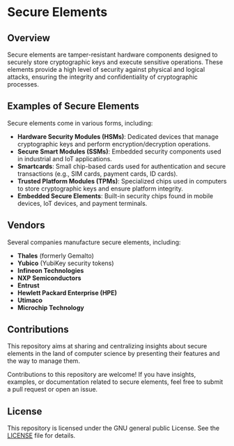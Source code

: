 # Secure Elements

## Overview

Secure elements are tamper-resistant hardware components designed to securely store cryptographic keys and execute sensitive operations. These elements provide a high level of security against physical and logical attacks, ensuring the integrity and confidentiality of cryptographic processes.

## Examples of Secure Elements

Secure elements come in various forms, including:

- **Hardware Security Modules (HSMs)**: Dedicated devices that manage cryptographic keys and perform encryption/decryption operations.
- **Secure Smart Modules (SSMs)**: Embedded security components used in industrial and IoT applications.
- **Smartcards**: Small chip-based cards used for authentication and secure transactions (e.g., SIM cards, payment cards, ID cards).
- **Trusted Platform Modules (TPMs)**: Specialized chips used in computers to store cryptographic keys and ensure platform integrity.
- **Embedded Secure Elements**: Built-in security chips found in mobile devices, IoT devices, and payment terminals.

## Vendors

Several companies manufacture secure elements, including:

- **Thales** (formerly Gemalto)
- **Yubico** (YubiKey security tokens)
- **Infineon Technologies**
- **NXP Semiconductors**
- **Entrust**
- **Hewlett Packard Enterprise (HPE)**
- **Utimaco**
- **Microchip Technology**

## Contributions

This repository aims at sharing and centralizing insights about secure elements in the land of computer science by presenting their features and the way to manage them.

Contributions to this repository are welcome! If you have insights, examples, or documentation related to secure elements, feel free to submit a pull request or open an issue.

## License

This repository is licensed under the GNU general public License. See the [LICENSE](LICENSE) file for details.
